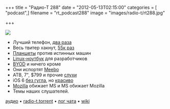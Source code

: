 +++
title = "Радио-Т 288"
date = "2012-05-13T02:15:00"
categories = [ "podcast",]
filename = "rt_podcast288"
image = "images/radio-t/rt288.jpg"

+++

![](https://radio-t.com/images/radio-t/rt288.jpg)

- Лучший телефон, [два раза](http://www.wired.com/gadgetlab/2012/05/iphone-4s-and-lumia-900/)
- Весь твитер хакнут, [55к раз](http://news.cnet.com/8301-1009_3-57430475-83/thousands-of-twitter-passwords-exposed/)
- [Планшеты](http://www.readwriteweb.com/mobile/2012/05/tablets-want-to-kill-your-laptop.php) против истинных машин
- [Linux-ноутбук](http://habrahabr.ru/post/143511/) для разработчиков
- [BYOD](http://www.cultofmac.com/166571/vmware-makes-byod-mandatory-for-employees/) и ничего кроме
- Они испортят [Meebo](http://allthingsd.com/20120511/sources-google-is-close-to-buying-meebo/)
- АТВ, 7", $799 и прочие [слухи](http://www.cultofmac.com/166481/foxconn-chief-reveals-preparations-are-now-underway-for-apples-hdtv/)
- iOS 6 [без гугла](http://gizmodo.com/5909508/report-apple-is-dropping-google-maps-from-ios-6), но [красиво](http://allthingsd.com/20120511/apples-coming-map-app-will-blow-your-head-off/)
- [Mozilla](http://blogs.computerworld.com/20159/mozillas_hypocrisy_its_ok_for_apple_to_block_firefox_but_wrong_when_microsoft_does_it) обижает MS и MS обижает Mozilla
- Темы наших слушателей.

[аудио](https://cdn.radio-t.com/rt_podcast288.mp3) • [radio-t.torrent](https://cdn.radio-t.com/torrents/rt_podcast288.mp3.torrent) • [лог чата](http://chat.radio-t.com/logs/radio-t-288.html) • [wiki](http://wiki.radio-t.com/%D0%92%D1%8B%D0%BF%D1%83%D1%81%D0%BA_288)<audio src="https://cdn.radio-t.com/rt_podcast288.mp3" preload="none"></audio>
